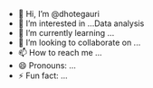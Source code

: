 - 👋 Hi, I’m @dhotegauri
- 👀 I’m interested in ...Data analysis
- 🌱 I’m currently learning ...  
- 💞️ I’m looking to collaborate on ...
- 📫 How to reach me ...
- 😄 Pronouns: ...
- ⚡ Fun fact: ...

<!---
dhotegauri/dhotegauri is a ✨ special ✨ repository because its `README.md` (this file) appears on your GitHub profile.
You can click the Preview link to take a look at your changes.
--->
